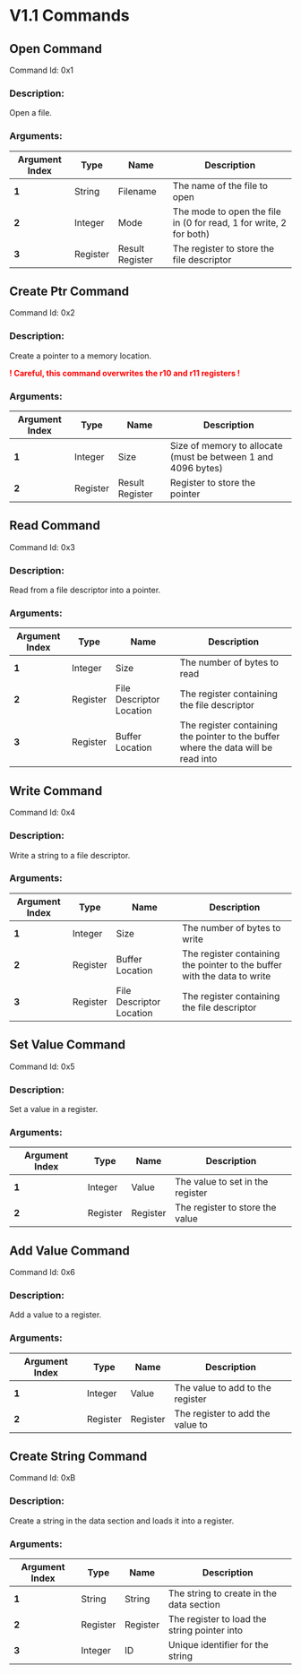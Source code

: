 # V1.1 Commands

## Open Command

Command Id: 0x1

### Description:
Open a file.

### Arguments:
| Argument Index | Type | Name | Description |
|---------|---------|----------|----------|
| **1** | String | Filename | The name of the file to open |
| **2** | Integer | Mode | The mode to open the file in (0 for read, 1 for write, 2 for both) |
| **3** | Register | Result Register | The register to store the file descriptor |

## Create Ptr Command

Command Id: 0x2

### Description:
Create a pointer to a memory location.

**<span style="color: red;">! Careful, this command overwrites the r10 and r11 registers !</span>**

### Arguments:
| Argument Index | Type | Name | Description |
|---------|---------|----------|----------|
| **1** | Integer | Size | Size of memory to allocate (must be between 1 and 4096 bytes) |
| **2** | Register | Result Register | Register to store the pointer |

## Read Command

Command Id: 0x3

### Description:
Read from a file descriptor into a pointer.

### Arguments:
| Argument Index | Type | Name | Description |
|---------|---------|----------|----------|
| **1** | Integer | Size | The number of bytes to read |
| **2** | Register | File Descriptor Location | The register containing the file descriptor |
| **3** | Register | Buffer Location | The register containing the pointer to the buffer where the data will be read into |

## Write Command

Command Id: 0x4

### Description:
Write a string to a file descriptor.

### Arguments:
| Argument Index | Type | Name | Description |
|---------|---------|----------|----------|
| **1** | Integer | Size | The number of bytes to write |
| **2** | Register | Buffer Location | The register containing the pointer to the buffer with the data to write |
| **3** | Register | File Descriptor Location | The register containing the file descriptor |

## Set Value Command

Command Id: 0x5

### Description:
Set a value in a register.

### Arguments:
| Argument Index | Type | Name | Description |
|---------|---------|----------|----------|
| **1** | Integer | Value | The value to set in the register |
| **2** | Register | Register | The register to store the value |

## Add Value Command

Command Id: 0x6

### Description:
Add a value to a register.

### Arguments:
| Argument Index | Type | Name | Description |
|---------|---------|----------|----------|
| **1** | Integer | Value | The value to add to the register |
| **2** | Register | Register | The register to add the value to |

## Create String Command

Command Id: 0xB

### Description:
Create a string in the data section and loads it into a register.

### Arguments:
| Argument Index | Type | Name | Description |
|---------|---------|----------|----------|
| **1** | String | String | The string to create in the data section |
| **2** | Register | Register | The register to load the string pointer into |
| **3** | Integer | ID | Unique identifier for the string |
